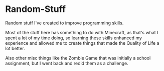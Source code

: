 # Random-Stuff

Random stuff I've created to improve programming skills.

Most of the stuff here has something to do with Minecraft, as that's what I spent a lot of my time doing, so learning
these skills enhanced my experience and allowed me to create things that made the Quality of Life a lot better.

Also other misc things like the Zombie Game that was initially a school assignment, but I went back and redid them as a challenge.
